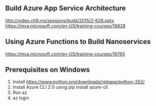 ## Build Azure App Service Architecture
http://video.ch9.ms/sessions/build/2015/2-628.pptx
https://mva.microsoft.com/en-US/training-courses/16828
## Using Azure Functions to Build Nanoservices
https://mva.microsoft.com/en-US/training-courses/16765


## Prerequisites on Windows 
  1. Install https://www.python.org/downloads/release/python-352/
  2. Install Azure CLI 2.0 using pip install azure-cli
  3. Run az
  4. az login

